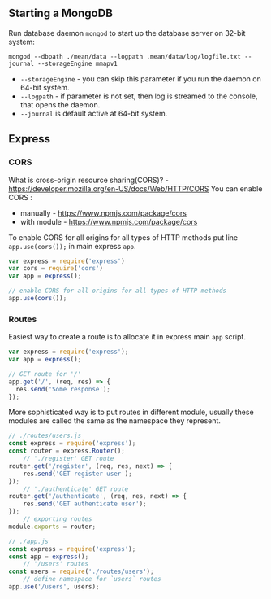 ## Starting a MongoDB
Run database daemon `mongod` to start up the database server on 32-bit system:
```
mongod --dbpath ./mean/data --logpath .mean/data/log/logfile.txt --journal --storageEngine mmapv1
```
* `--storageEngine` - you can skip this parameter if you run the daemon on 64-bit system.
* `--logpath` - if parameter is not set, then log is streamed to the console, that opens the daemon.
* `--journal` is default active at 64-bit system.

## Express
### CORS
What is cross-origin resource sharing(CORS)? - https://developer.mozilla.org/en-US/docs/Web/HTTP/CORS
You can enable CORS :
* manually - https://www.npmjs.com/package/cors
* with module - https://www.npmjs.com/package/cors

To enable CORS for all origins for all types of HTTP methods put line `app.use(cors());` in main express `app`.
```js
var express = require('express')
var cors = require('cors')
var app = express();

// enable CORS for all origins for all types of HTTP methods
app.use(cors());
```

### Routes
Easiest way to create a route is to allocate it in express main `app` script.
```js
var express = require('express');
var app = express();

// GET route for '/'
app.get('/', (req, res) => {
  res.send('Some response');
});
```
More sophisticated way is to put routes in different module, usually these modules are called the same as the namespace they represent.
```js
// ./routes/users.js
const express = require('express');
const router = express.Router();
    // './register' GET route
router.get('/register', (req, res, next) => {
    res.send('GET register user');
});
    // './authenticate' GET route
router.get('/authenticate', (req, res, next) => {
    res.send('GET authenticate user');
});
    // exporting routes
module.exports = router;

// ./app.js
const express = require('express');
const app = express();
    // '/users' routes
const users = require('./routes/users');
    // define namespace for `users` routes
app.use('/users', users);
```



